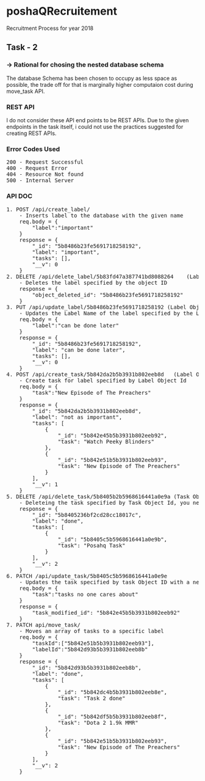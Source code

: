 # poshaQRecruitement
Recruitment Process for year 2018

<h2> Task - 2</h2>
<h3> -> Rational for chosing the nested database schema </h3> 
The database Schema has been chosen to occupy as less space as possible, the trade off for that is marginally higher computaion cost during move_task API.
<h3> REST API </h3>
I do not consider these API end points to be REST APIs. Due to the given endpoints in the task itself, i could not use the practices suggested for creating REST APIs.
<h3> Error Codes Used </h3>
<pre>
200 - Request Successful
400 - Request Error
404 - Resource Not found
500 - Internal Server
</pre>

<h3> API DOC</h3>
<pre>
1. POST	/api/create_label/
	- Inserts label to the database with the given name
	req.body = {
		"label":"important"
	}
	response = {
		"_id": "5b8486b23fe5691718258192",
		"label": "important",
		"tasks": [],
		"__v": 0
	}
2. DELETE /api/delete_label/5b83fd47a387741bd8088264	(Label Object Id)
	- Deletes the label specified by the object ID
	response = {
    	"object_deleted_id": "5b8486b23fe5691718258192"
	}
3. PUT /api/update_label/5b8486b23fe5691718258192 (Label Object Id)
	- Updates the Label Name of the label specified by the Label Object ID
	req.body = {
		"label":"can be done later"
	}
	response = {
		"_id": "5b8486b23fe5691718258192",
		"label": "can be done later",
		"tasks": [],
		"__v": 0
	}
4. POST /api/create_task/5b842da2b5b3931b802eeb8d	(Label Object Id)
	- Create task for label specified by Label Object Id
	req.body = {
		"task":"New Episode of The Preachers"
	}
	response = {
		"_id": "5b842da2b5b3931b802eeb8d",
		"label": "not as important",
		"tasks": [
			{
				"_id": "5b842e45b5b3931b802eeb92",
				"task": "Watch Peeky Blinders"
			},
			{
				"_id": "5b842e51b5b3931b802eeb93",
				"task": "New Episode of The Preachers"
			}
		],
		"__v": 1
	}
5. DELETE /api/delete_task/5b8405b2b5968616441a0e9a (Task Object Id)
	- Deleteing the task specified by Task Object Id, you need not specify what label that task belongs to.
	response = {
		"_id": "5b8405236bf2cd28cc18017c",
		"label": "done",
		"tasks": [
			{
				"_id": "5b8405c5b5968616441a0e9b",
				"task": "Posahq Task"
			}
		],
		"__v": 2
	}
6. PATCH /api/update_task/5b8405c5b5968616441a0e9e
	- Updates the task specified by task Object ID with a new name. User need not to specify what label group it belongs to.
	req.body = {
		"task":"tasks no one cares about"
	}
	response = {
    	"task_modified_id": "5b842e45b5b3931b802eeb92"
	}
7. PATCH api/move_task/
	- Moves an array of tasks to a specific label
	req.body = {
		"taskId":["5b842e51b5b3931b802eeb93"],
		"labelId":"5b842d93b5b3931b802eeb8b"
	}
	response = {
		"_id": "5b842d93b5b3931b802eeb8b",
		"label": "done",
		"tasks": [
			{
				"_id": "5b842dc4b5b3931b802eeb8e",
				"task": "Task 2 done"
			},
			{
				"_id": "5b842df5b5b3931b802eeb8f",
				"task": "Dota 2 1.9k MMR"
			},
			{
				"_id": "5b842e51b5b3931b802eeb93",
				"task": "New Episode of The Preachers"
			}
		],
		"__v": 2
	} 
</pre>
	
